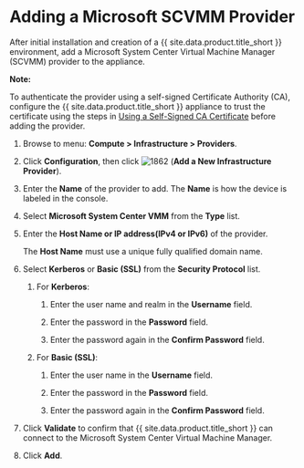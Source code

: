 # Adding a Microsoft SCVMM Provider

After initial installation and creation of a {{ site.data.product.title_short }}
environment, add a Microsoft System Center Virtual Machine Manager
(SCVMM) provider to the appliance.

**Note:**

To authenticate the provider using a self-signed Certificate Authority (CA), configure the {{ site.data.product.title_short }} appliance to trust the
certificate using the steps in [Using a Self-Signed CA Certificate](#app-self_signed_CA) before adding
the provider.

1.  Browse to menu: **Compute > Infrastructure > Providers**.

2.  Click **Configuration**, then click
    ![1862](../images/1862.png) (**Add a New Infrastructure Provider**).

3.  Enter the **Name** of the provider to add. The **Name** is how the
    device is labeled in the console.

4.  Select **Microsoft System Center VMM** from the **Type** list.

5.  Enter the **Host Name or IP address(IPv4 or IPv6)** of the provider.

    <div class="important">

    The **Host Name** must use a unique fully qualified domain name.

    </div>

6.  Select **Kerberos** or **Basic (SSL)** from the **Security
    Protocol** list.

    1.  For **Kerberos**:

        1.  Enter the user name and realm in the **Username** field.

        2.  Enter the password in the **Password** field.

        3.  Enter the password again in the **Confirm Password** field.

    2.  For **Basic (SSL)**:

        1.  Enter the user name in the **Username** field.

        2.  Enter the password in the **Password** field.

        3.  Enter the password again in the **Confirm Password** field.

7.  Click **Validate** to confirm that {{ site.data.product.title_short }} can connect to
    the Microsoft System Center Virtual Machine Manager.

8.  Click **Add**.
